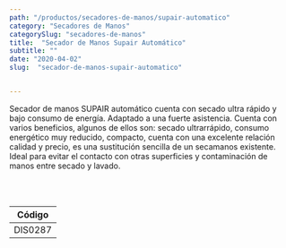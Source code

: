 ```yaml
---
path: "/productos/secadores-de-manos/supair-automatico"
category: "Secadores de Manos"
categorySlug: "secadores-de-manos"
title:  "Secador de Manos Supair Automático"
subtitle: ""
date: "2020-04-02"
slug:  "secador-de-manos-supair-automatico"


---
```

Secador de manos SUPAIR automático cuenta con secado ultra rápido y bajo consumo de energía. Adaptado a una fuerte asistencia. Cuenta con varios beneficios, algunos de ellos son: secado ultrarrápido, consumo energético muy reducido, compacto, cuenta con una excelente relación calidad y precio, es una sustitución sencilla de un secamanos existente. Ideal para evitar el contacto con otras superficies y contaminación de manos entre secado y lavado. 

<br><br>
<table class="min-w-full md:min-w-0 divide-y-0 divide-gray-200">
          <thead class=" bg-white">
            <tr>
              <th scope="col" class="px-6 py-3 text-center text-xs font-medium text-primary-lighter uppercase tracking-wider">
                Código
              </th>
            </tr>
          </thead>
          <tbody>
            <tr class="bg-gray-400">
              <td class="px-6 py-4 whitespace-nowrap text-sm text-gray-700 text-center">
              DIS0287
              </td>
          </tbody>
        </table>



